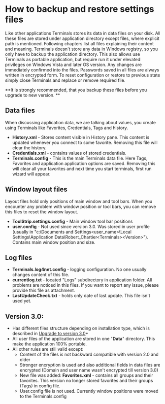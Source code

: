 # How to backup and restore settings files

Like other applications Terminals stores its data in data files on your disk. All these files are stored under application directory except files, where explicit path is mentioned. Following chapters list all files explaining their content and meaning. Terminals doesn't store any data in Windows registry, so you only have to backup the application directory. This also allows use Terminals as portable application, but require run it under elevated privileges on Windows Vista and later OS version.
Any changes are immediately confirmed into the files. Passwords saved in all files are always written in encrypted form.
To reset configuration or restore to previous state simply close Terminals and replace or remove required file. 

**It is strongly recommended, that you backup these files before you upgrade to new version. **

## Data files

When discussing application data, we are talking about values, you create using Terminals like Favorites, Credentials, Tags and history.
* **History.xml** - Stores content visible in History pane. This content is updated whenever you connect to some favorite. Removing this file will clear the history.
* **Credentials.xml** - contains values of stored credentials.
* **Terminals.config** - This is the main Terminals data file. Here Tags, Favorites and application application options are saved. Removing  this will clear all your favorites and next time you start terminals, first run wizard will appear.

## Window layout files

Layout files hold only positions of main window and tool bars. When you encounter any problem with window position or tool bars, you can remove this files to reset the window layout.
* **ToolStrip.settings.config** - Main window tool bar positions
* **user.config** - Not used since version 3.0. Was stored in user profile (usually in "c:\Documents and Settings\<user_name>\Local Settings\Application Data\Robert_Chartier\<Terminals>\<Version>\"). Contains main window position and size.

## Log files

* **Terminals.log4net.config** - logging configuration. No one usually changes content of this file.
* **currentlog.txt** - located "Logs" subdirectory in application folder. All problems are noticed in this files. If you want to report any issue, please provide this file as attachment.
* **LastUpdateCheck.txt** - holds only date of last update. This file isn't used yet.

## Version 3.0:
* Has different files structure depending on installation type, which is described in [Upgrade to version 3.0](Upgrade-to-version-3.0)*
* All user files of the application are stored in one "**Data**" directory. This make the application 100% portable.
* All other rules are still valid except:
	* Content of the files is not backward compatible with version 2.0 and older
	* Stronger encryption is used and also additional fields in data files are encrypted (Domain and user name wasn't encrypted till version 3.0)
	* New file was added: **Favorites.xml** - contains all groups and their favorites. This version no longer stored favorites and their groups (Tags) in config file.
	* User.config file is not  used. Currently window positions were moved to the Terminals.config